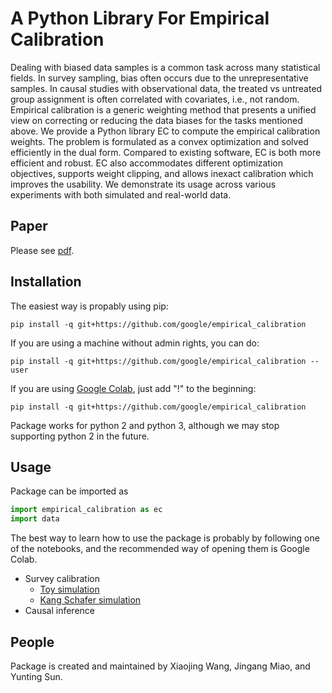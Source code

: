 # A Python Library For Empirical Calibration

Dealing with biased data samples is a common task across many statistical
fields. In survey sampling, bias often occurs due to the unrepresentative
samples. In causal studies with observational data, the treated vs untreated
group assignment is often correlated with covariates, i.e., not random.
Empirical calibration is a generic weighting method that presents a unified
view on correcting or reducing the data biases for the tasks mentioned above.
We provide a Python library EC to compute the empirical calibration weights.
The problem is formulated as a convex optimization and solved efficiently in
the dual form. Compared to existing software, EC is both more efficient and
robust. EC also accommodates different optimization objectives, supports weight
clipping, and allows inexact calibration which improves the usability.
We demonstrate its usage across various experiments with both simulated and
real-world data.

## Paper

Please see [pdf](https://arxiv.org/abs/1906.11920).

## Installation

The easiest way is propably using pip:

```
pip install -q git+https://github.com/google/empirical_calibration
```

If you are using a machine without admin rights, you can do:

```
pip install -q git+https://github.com/google/empirical_calibration --user
```

If you are using [Google Colab](https://colab.research.google.com/), just add
"!" to the beginning:

```
pip install -q git+https://github.com/google/empirical_calibration
```

Package works for python 2 and python 3, although we may stop supporting python
2 in the future.

## Usage
Package can be imported as

```python
import empirical_calibration as ec
import data
```

The best way to learn how to use the package is probably by following one of the
notebooks, and the recommended way of opening them is Google Colab.

* Survey calibration
   - [Toy simulation](./notebooks/survey_calibration_simulated.ipynb)
   - [Kang Schafer simulation](./notebooks/kang_schafer_population_mean.ipynb)
* Causal inference

## People
Package is created and maintained by Xiaojing Wang, Jingang Miao, and Yunting
Sun.


